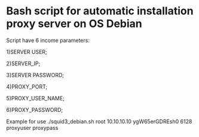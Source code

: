 # Bash script for automatic installation proxy server on OS Debian 

Script have 6 income parameters: 

1)SERVER USER;

2)SERVER_IP;

3)SERVER PASSWORD;

4)PROXY_PORT;

5)PROXY_USER_NAME;

6)PROXY_PASSWORD;

Example for use ./squid3_debian.sh root 10.10.10.10 ygW65erGDREsh0 6128 proxyuser proxypass  
